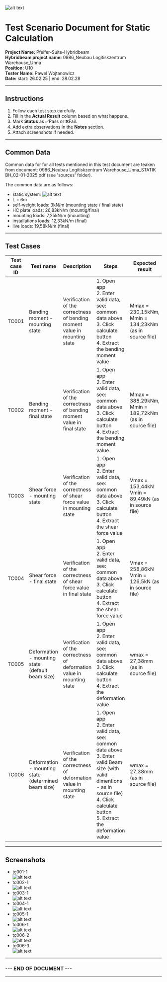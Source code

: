 ![alt text](img/pfeifer-software-logo-transparent-small.png)

# Test Scenario Document for Static Calculation

**Project Name:** Pfeifer-Suite-Hybridbeam  
**Hybridbeam project name:** 0986_Neubau Logitiskzentrum Warehouse_Unna  
**Position:** U10  
**Tester Name:** Pawel Wojtanowicz  
**Date:** start: 26.02.25 | end: 28.02.28

---

## Instructions

1. Follow each test step carefully.
2. Fill in the **Actual Result** column based on what happens.
3. Mark **Status** as ✅Pass or ❌Fail.
4. Add extra observations in the **Notes** section.
5. Attach screenshots if needed.

---

## Common Data

Common data for for all tests mentioned in this test document are teaken from document: 0986_Neubau Logitiskzentrum Warehouse_Unna_STATIK BH_02-01-2025.pdf (see 'sources' folder).

The common data are as follows:

- static system: ![alt text](../../_sources/static-system.png)
- L = 6m
- self-weight loads: 3kN/m (mounting state / final state)
- HC plate loads: 26,83kN/m (mountig/final)
- mounting loads: 7,25kN/m (mounting)
- installations loads: 12,33kN/m (final)
- live loads: 19,58kN/m (final)

---

## Test Cases

| Test case ID | Test name                                           | Description                                                               | Steps                                                                                                                                                                                                      | Expected result                                        | Actual result                      | Notes                                                                                                                                                                                                                                                                     | Status |
| ------------ | --------------------------------------------------- | ------------------------------------------------------------------------- | ---------------------------------------------------------------------------------------------------------------------------------------------------------------------------------------------------------- | ------------------------------------------------------ | ---------------------------------- | ------------------------------------------------------------------------------------------------------------------------------------------------------------------------------------------------------------------------------------------------------------------------- | ------ |
| TC001        | Bending moment - mounting state                     | Verification of the correctness of bending moment value in mounting state | 1. Open app <br> 2. Enter valid data, see: common data above <br> 3. Click calculate button <br> 4. Extract the bending moment value                                                                       | Mmax = 230,15kNm, Mmin = 134,23kNm (as in source file) | Mmax = 230,15kNm, Mmin = 134,23kNm | see: tc001-1                                                                                                                                                                                                                                                              | ✅Pass |
| TC002        | Bending moment - final state                        | Verification of the correctness of bending moment value in final state    | 1. Open app <br> 2. Enter valid data, see: common data above <br> 3. Click calculate button <br> 4. Extract the bending moment value                                                                       | Mmax = 388,29kNm, Mmin = 189,72kNm (as in source file) | Mmax = 388,29kNm, Mmin = 189,72kNm | see: tc002-1                                                                                                                                                                                                                                                              | ✅Pass |
| TC003        | Shear force - mounting state                        | Verification of the correctness of shear force value in mounting state    | 1. Open app <br> 2. Enter valid data, see: common data above <br> 3. Click calculate button <br> 4. Extract the shear force value                                                                          | Vmax = 153,44kN Vmin = 89,49kN (as in source file)     | Vmax = 153,44kN Vmin = 89,49kN     | see: tc003-1                                                                                                                                                                                                                                                              | ✅Pass |
| TC004        | Shear force - final state                           | Verification of the correctness of shear force value in final state       | 1. Open app <br> 2. Enter valid data, see: common data above <br> 3. Click calculate button <br> 4. Extract the shear force value                                                                          | Vmax = 258,86kN Vmin = 126,5kN (as in source file)     | Vmax = 258,86kN Vmin = 126,48kN    | see: tc004-1                                                                                                                                                                                                                                                              | ✅Pass |
| TC005        | Deformation - mounting state (default beam size)    | Verification of the correctness of deformation value in mounting state    | 1. Open app <br> 2. Enter valid data, see: common data above <br> 3. Click calculate button <br> 4. Extract the deformation value                                                                          | wmax = 27,38mm (as in source file)                     | wmax = -4,16mm                     | see: tc005-1<br> - value=? & graph direction=? <br> - beacuse of the default beam size <br>- to discuss with @WojciechRadkiewicz first <br> - to test again after size of the beam is changed                                                                             | ❌Fail |
| TC006        | Deformation - mounting state (determined beam size) | Verification of the correctness of deformation value in mounting state    | 1. Open app <br> 2. Enter valid data, see: common data above <br> 3. Enter valid Beam size (with valid dimentions - as in source file)<br> 4. Click calculate button <br> 5. Extract the deformation value | wmax = 27,38mm (as in source file)                     | wmax = -14.31mm                    | see: tc006-1, tc006-2<br> - value=? & graph direction=? <br> - Q: is the source file result correct? is correct EI enetered? <br>- to discuss with @WojciechRadkiewicz first <br> - no chance to enter 0 reinfcement value, see it as t006-3 - UX improvement to consider | ❌Fail |

---

## Screenshots

- tc001-1  
  ![alt text](img/tc001-1.png)
- tc002-1  
  ![alt text](img/tc002-1.png)
- tc003-1  
  ![alt text](img/tc003-1.png)
- tc004-1  
  ![alt text](img/tc004-1.png)
- tc005-1  
  ![alt text](img/tc005-1.png)
- tc006-1  
  ![alt text](img/tc006-1.png)
- tc006-2  
  ![alt text](img/tc006-2.png)
- tc006-3  
  ![alt text](img/tc006-3.png)

---

### --- END OF DOCUMENT ---

---
